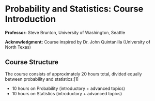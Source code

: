 # Probability and Statistics: Course Introduction

**Professor:** Steve Brunton, University of Washington, Seattle

**Acknowledgment:** Course inspired by Dr. John Quintanilla (University of North Texas)

## Course Structure

The course consists of approximately 20 hours total, divided equally between probability and statistics:[1]
- 10 hours on Probability (introductory + advanced topics)
- 10 hours on Statistics (introductory + advanced topics)
